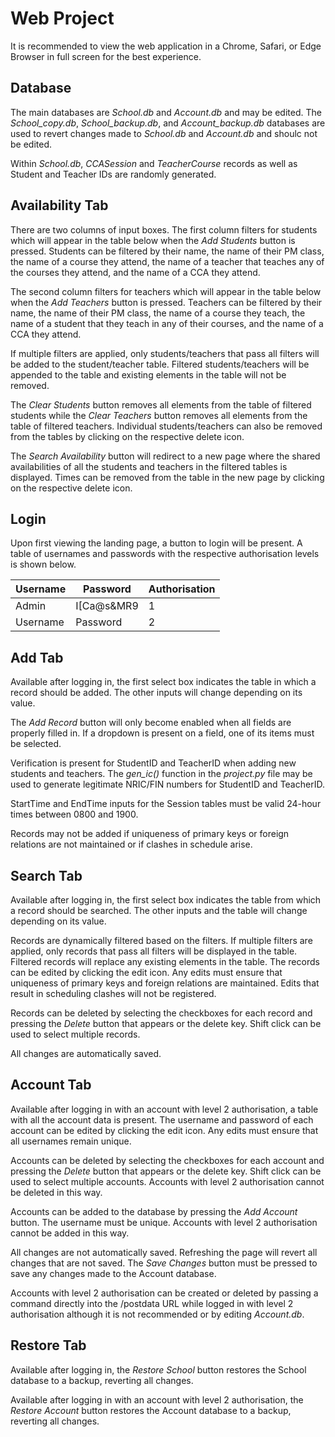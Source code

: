 # Web Project

It is recommended to view the web application in a Chrome, Safari, or Edge Browser in full screen for the best experience.


## Database
The main databases are *School.db* and *Account.db* and may be edited. The *School_copy.db*, *School_backup.db*, and *Account_backup.db* databases are used to revert changes made to *School.db* and *Account.db* and shoulc not be edited.

Within *School.db*, *CCASession* and *TeacherCourse* records as well as Student and Teacher IDs are randomly generated.


## Availability Tab
There are two columns of input boxes. The first column filters for students which will appear in the table below when the *Add Students* button is pressed. Students can be filtered by their name, the name of their PM class, the name of a course they attend, the name of a teacher that teaches any of the courses they attend, and the name of a CCA they attend. 

The second column filters for teachers which will appear in the table below when the *Add Teachers* button is pressed. Teachers can be filtered by their name, the name of their PM class, the name of a course they teach, the name of a student that they teach in any of their courses, and the name of a CCA they attend.

If multiple filters are applied, only students/teachers that pass all filters will be added to the student/teacher table. Filtered students/teachers will be appended to the table and existing elements in the table will not be removed.

The *Clear Students* button removes all elements from the table of filtered students while the *Clear Teachers* button removes all elements from the table of filtered teachers. Individual students/teachers can also be removed from the tables by clicking on the respective delete icon.

The *Search Availability* button will redirect to a new page where the shared availabilities of all the students and teachers in the filtered tables is displayed. Times can be removed from the table in the new page by clicking on the respective delete icon.


## Login
Upon first viewing the landing page, a button to login will be present. A table of usernames and passwords with the respective authorisation levels is shown below.

Username | Password | Authorisation
---------|----------|--------------
Admin | I[Ca@s&MR9 | 1
Username | Password | 2


## Add Tab
Available after logging in, the first select box indicates the table in which a record should be added. The other inputs will change depending on its value.

The *Add Record* button will only become enabled when all fields are properly filled in. If a dropdown is present on a field, one of its items must be selected.

Verification is present for StudentID and TeacherID when adding new students and teachers. The *gen_ic()* function in the *project.py* file may be used to generate legitimate NRIC/FIN numbers for StudentID and TeacherID.

StartTime and EndTime inputs for the Session tables must be valid 24-hour times between 0800 and 1900.

Records may not be added if uniqueness of primary keys or foreign relations are not maintained or if clashes in schedule arise.


## Search Tab
Available after logging in, the first select box indicates the table from which a record should be searched. The other inputs and the table will change depending on its value.

Records are dynamically filtered based on the filters. If multiple filters are applied, only records that pass all filters will be displayed in the table. Filtered records will replace any existing elements in the table. The records can be edited by clicking the edit icon. Any edits must ensure that uniqueness of primary keys and foreign relations are maintained. Edits that result in scheduling clashes will not be registered.

Records can be deleted by selecting the checkboxes for each record and pressing the *Delete* button that appears or the delete key. Shift click can be used to select multiple records.

All changes are automatically saved.


## Account Tab
Available after logging in with an account with level 2 authorisation, a table with all the account data is present. The username and password of each account can be edited by clicking the edit icon. Any edits must ensure that all usernames remain unique.

Accounts can be deleted by selecting the checkboxes for each account and pressing the *Delete* button that appears or the delete key. Shift click can be used to select multiple accounts. Accounts with level 2 authorisation cannot be deleted in this way.

Accounts can be added to the database by pressing the *Add Account* button. The username must be unique. Accounts with level 2 authorisation cannot be added in this way.

All changes are not automatically saved. Refreshing the page will revert all changes that are not saved. The *Save Changes* button must be pressed to save any changes made to the Account database. 

Accounts with level 2 authorisation can be created or deleted by passing a command directly into the /postdata URL while logged in with level 2 authorisation although it is not recommended or by editing *Account.db*.


## Restore Tab
Available after logging in, the *Restore School* button restores the School database to a backup, reverting all changes.

Available after logging in with an account with level 2 authorisation, the *Restore Account* button restores the Account database to a backup, reverting all changes.
